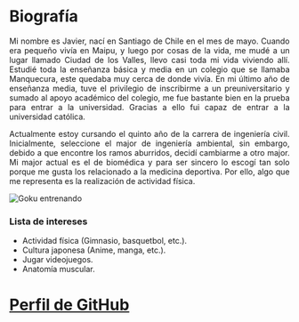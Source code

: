 # Biografía
<p align="justify">
Mi nombre es Javier, nací en Santiago de Chile en el mes de mayo. Cuando era pequeño vivía en Maipu, y luego por cosas de la vida, me mudé a un lugar llamado Ciudad de los Valles, llevo casi toda mi vida viviendo allí. Estudié toda la enseñanza básica y media en un colegio que se llamaba Manquecura, este quedaba muy cerca de donde vivía. En mi último año de enseñanza media, tuve el privilegio de inscribirme a un preuniversitario y sumado al apoyo académico del colegio, me fue bastante bien en la prueba para entrar a la universidad. Gracias a ello fui capaz de entrar a la universidad católica.

<p align="justify">
Actualmente estoy cursando el quinto año de la carrera de ingeniería civil. Inicialmente, seleccione el major de ingeniería ambiental, sin embargo, debido a que encontre los ramos aburridos, decidí cambiarme a otro major. Mi major actual es el de biomédica y para ser sincero lo escogí tan solo porque me gusta los relacionado a la medicina deportiva. Por ello, algo que me representa es la realización de actividad física.

![Goku entrenando](https://www.boostcamp.app/_next/image?url=https%3A%2F%2Fs3.boostcamp.app%2Fblog-thumbnail%2F2936033001.png&w=1920&q=75)

### Lista de intereses
- Actividad física (Gimnasio, basquetbol, etc.).
- Cultura japonesa (Anime, manga, etc.).
- Jugar videojuegos.
- Anatomía muscular.
# [Perfil de GitHub](https://github.com/jivm13)
